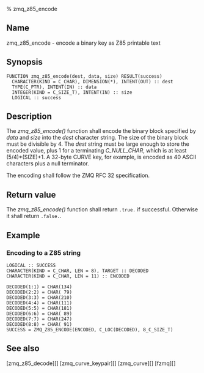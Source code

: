 % zmq_z85_encode


Name
----

zmq_z85_encode - encode a binary key as Z85 printable text


Synopsis
--------

~~~{.synopsis}
FUNCTION zmq_z85_encode(dest, data, size) RESULT(success)
  CHARACTER(KIND = C_CHAR), DIMENSION(*), INTENT(OUT) :: dest
  TYPE(C_PTR), INTENT(IN) :: data
  INTEGER(KIND = C_SIZE_T), INTENT(IN) :: size
  LOGICAL :: success
~~~


Description
-----------

The *zmq_z85_encode()* function shall encode the binary block specified by
_data_ and _size_ into the _dest_ character string.  The size of the binary
block must be divisible by 4.  The _dest_ string must be large enough to store
the encoded value, plus 1 for a terminating *C_NULL_CHAR*, which is at least
(5/4)\*(SIZE)+1.  A 32-byte CURVE key, for example, is encoded as 40 ASCII
characters plus a null terminator.

The encoding shall follow the ZMQ RFC 32 specification.


Return value
------------

The *zmq_z85_encode()* function shall return `.true.` if successful.
Otherwise it shall return `.false.`.


Example
-------

### Encoding to a Z85 string

~~~{.example}
LOGICAL :: SUCCESS
CHARACTER(KIND = C_CHAR, LEN = 8), TARGET :: DECODED
CHARACTER(KIND = C_CHAR, LEN = 11) :: ENCODED

DECODED(1:1) = CHAR(134)
DECODED(2:2) = CHAR( 79)
DECODED(3:3) = CHAR(210)
DECODED(4:4) = CHAR(111)
DECODED(5:5) = CHAR(181)
DECODED(6:6) = CHAR( 89)
DECODED(7:7) = CHAR(247)
DECODED(8:8) = CHAR( 91)
SUCCESS = ZMQ_Z85_ENCODE(ENCODED, C_LOC(DECODED), 8_C_SIZE_T)
~~~


See also
--------

[zmq_z85_decode][]
[zmq_curve_keypair][]
[zmq_curve][]
[fzmq][]
